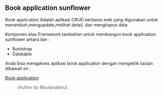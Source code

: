 ## Book application sunflower

Book application Adalah aplikasi CRUD berbasis web yang digunakan untuk menambah,mengupdate,melihat detail, dan menghapus data

Komponen atau Framework tambahan  untuk membangun book application sunflower antara lain :

* Bootstrap
* Datatable

Anda bisa mengakses aplikasi book application dengan mengeklik tautan dibawah ini :

[Book application](https://sunflower-hp.herokuapp.com/)


> [Author by Maulanaibnu] 
